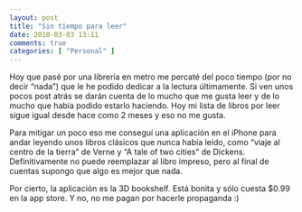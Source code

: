 ```yaml
---
layout: post
title: "Sin tiempo para leer"
date: 2010-03-03 13:11
comments: true
categories: [ "Personal" ]
---
```


Hoy que pasé por una librería en metro me percaté del poco tiempo 
(por no decir “nada”) que le he podido dedicar a la lectura últimamente. 
Si ven unos pocos post atrás se darán cuenta de lo mucho que me gusta leer 
y de lo mucho que había podido estarlo haciendo. Hoy mi lista de libros por 
leer sigue igual desde hace como 2 meses y eso no me gusta.

Para mitigar un poco eso me conseguí una aplicación en el iPhone para andar 
leyendo unos libros clásicos que nunca había leído, como “viaje al centro de 
la tierra” de Verne y “A tale of two cities” de Dickens. Definitivamente no 
puede reemplazar al libro impreso, pero al final de cuentas supongo que algo 
es mejor que nada.

Por cierto, la aplicación es la 3D bookshelf. Está bonita y sólo cuesta $0.99 
en la app store. Y no, no me pagan por hacerle propaganda :)